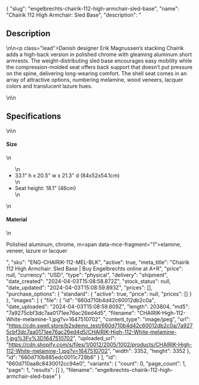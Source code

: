 {
  "slug": "engelbrechts-chairik-112-high-armchair-sled-base",
  "name": "Chairik 112 High Armchair: Sled Base",
  "description": "<h2>Description</h2>\n<!-- split -->\n<p class=\"lead\">Danish designer Erik Magnussen’s stacking Chairik adds a high-back version in polished chrome with gleaming aluminum short armrests. The weight-distributing sled base encourages easy mobility while the compression-molded seat offers back support that doesn’t put pressure on the spine, delivering long-wearing comfort. The shell seat comes in an array of attractive options, numbering melamine, wood veneers, lacquer colors and translucent lazure hues.  </p>\n<!-- split -->\n<h2>Specifications</h2>\n<!-- split -->\n<h4>Size</h4>\n<ul>\n<li>33.1\" h x 20.5\" w x 21.3\" d (84x52x54.1cm)</li>\n<li>Seat height: 18.1\" (46cm)</li>\n</ul>\n<h4>Material</h4>\n<p><span>Polished aluminum, chrome, m</span><span data-mce-fragment=\"1\">elamine, veneer,</span><span> lazure or lacquer</span></p>",
  "sku": "ENG-CHAIRIK-112-MEL-BLK",
  "active": true,
  "meta_title": "Chairik 112 High Armchair: Sled Base | Buy Engelbrechts online at A+R",
  "price": null,
  "currency": "USD",
  "type": "physical",
  "delivery": "shipment",
  "date_created": "2024-04-03T15:08:58.872Z",
  "stock_status": null,
  "date_updated": "2024-04-03T15:08:59.893Z",
  "prices": [],
  "purchase_options": {
    "standard": {
      "active": true,
      "price": null,
      "prices": []
    }
  },
  "images": [
    {
      "file": {
        "id": "660d710b4d42c60012db2c0a",
        "date_uploaded": "2024-04-03T15:08:59.809Z",
        "length": 203804,
        "md5": "7a9275cbf3dc7aa0171ee76ac26ed4d5",
        "filename": "CHAIRIK-High-112-White-melamine-1.jpg?v=1647510702",
        "content_type": "image/jpeg",
        "url": "https://cdn.swell.store/b2sdemo_test/660d710b4d42c60012db2c0a/7a9275cbf3dc7aa0171ee76ac26ed4d5/CHAIRIK-High-112-White-melamine-1.jpg%3Fv%3D1647510702",
        "uploaded_url": "https://cdn.shopify.com/s/files/1/0012/2005/1002/products/CHAIRIK-High-112-White-melamine-1.jpg?v=1647510702",
        "width": 3352,
        "height": 3352
      },
      "id": "660d710b885edc0011c728b6"
    }
  ],
  "id": "660d710aa8c8430012cc94e0",
  "variants": {
    "count": 0,
    "page_count": 1,
    "page": 1,
    "results": []
  },
  "filename": "engelbrechts-chairik-112-high-armchair-sled-base"
}